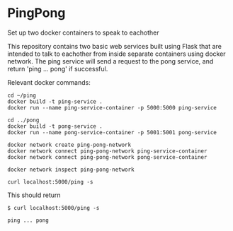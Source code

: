 # PingPong
Set up two docker containers to speak to eachother

This repository contains two basic web services built using Flask that are intended to talk to eachother from inside separate containers using docker network. The ping service will send a request to the pong service, and return 'ping ... pong' if successful. 

Relevant docker commands:
```
cd ~/ping
docker build -t ping-service .
docker run --name ping-service-container -p 5000:5000 ping-service

cd ../pong
docker build -t pong-service .
docker run --name pong-service-container -p 5001:5001 pong-service

docker network create ping-pong-network
docker network connect ping-pong-network ping-service-container
docker network connect ping-pong-network pong-service-container

docker network inspect ping-pong-network

curl localhost:5000/ping -s
```

This should return
```
$ curl localhost:5000/ping -s

ping ... pong

```
